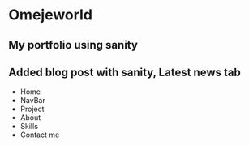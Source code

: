 # Omejeworld

## My portfolio using sanity

## Added blog post with sanity, Latest news tab

- Home
- NavBar
- Project
- About
- Skills
- Contact me
